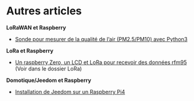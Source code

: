 # Autres articles

**LoRaWAN et Raspberry**

* [Sonde pour mesurer de la qualité de l’air (PM2.5/PM10) avec Python3](https://github.com/ecosensors/ecosensors/tree/main/Articles/LoRaWAN/Sonde%20MP2-5%20MP10%20AQI)

**LoRa et Raspberry**

* [Un raspberry Zero, un LCD et LoRa pour recevoir des données rfm95](https://github.com/ecosensors/ecosensors/tree/main/Articles/LoRa/rfm95-receiver) (Voir dans le dossier LoRa)

**Domotique/Jeedom et Raspberry**

* [Installation de Jeedom sur un Raspberry Pi4](https://github.com/ecosensors/ecosensors/tree/main/Articles/Domotique/installation-jeedom)

